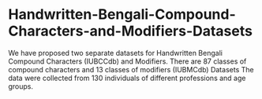 # Handwritten-Bengali-Compound-Characters-and-Modifiers-Datasets
We have proposed two separate datasets for Handwritten Bengali Compound Characters (IUBCCdb) and Modifiers. There are 87 classes of compound characters and 13 classes of modifiers  (IUBMCdb) Datasets
The data were collected from 130 individuals of different professions and age groups. 

